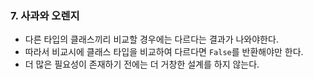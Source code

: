 ### 7. 사과와 오렌지



- 다른 타입의 클래스끼리 비교할 경우에는 다르다는 결과가 나와야한다.
- 따라서 비교시에 클래스 타입을 비교하여 다르다면 `False`를 반환해야만 한다.
- 더 많은 필요성이 존재하기 전에는 더 거창한 설계를 하지 않는다.

